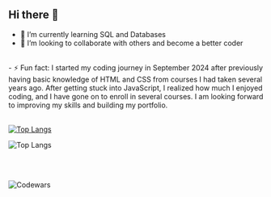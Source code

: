 ## Hi there 👋


- 🌱 I’m currently learning SQL and Databases
- 👯 I’m looking to collaborate with others and become a better coder
<br>
- ⚡ Fun fact: I started my coding journey in September 2024 after previously having basic knowledge of HTML and CSS from courses I had taken several years ago. 
After getting stuck into JavaScript, I realized how much I enjoyed coding, and I have gone on to enroll in several courses. I am looking forward to improving my skills and building 
my portfolio.
<br>
<br>

[![Top Langs](https://github-readme-stats.vercel.app/api/top-langs/?username=ReWats)](https://github.com/ReWats/github-readme-stats)

![Top Langs](https://github-readme-stats.vercel.app/api/top-langs/?username=ReWats&langs_count=8)


<br>
<br>

![Codewars](https://img.shields.io/badge/Codewars%20%3A%20ReWats-<color>.svg)






